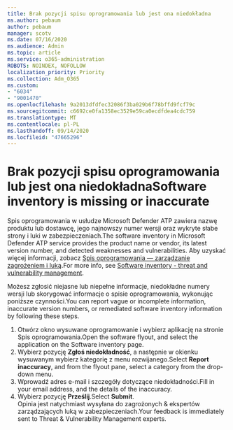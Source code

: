 ```yaml
---
title: Brak pozycji spisu oprogramowania lub jest ona niedokładna
ms.author: pebaum
author: pebaum
manager: scotv
ms.date: 07/16/2020
ms.audience: Admin
ms.topic: article
ms.service: o365-administration
ROBOTS: NOINDEX, NOFOLLOW
localization_priority: Priority
ms.collection: Adm_O365
ms.custom:
- "6034"
- "9001470"
ms.openlocfilehash: 9a2013dfdfec32086f3ba029b6f78bffd9fcf79c
ms.sourcegitcommit: c6692ce0fa1358ec3529e59ca0ecdfdea4cdc759
ms.translationtype: MT
ms.contentlocale: pl-PL
ms.lasthandoff: 09/14/2020
ms.locfileid: "47665296"
---
```

# <a name="software-inventory-is-missing-or-inaccurate"></a><span data-ttu-id="14e56-102">Brak pozycji spisu oprogramowania lub jest ona niedokładna</span><span class="sxs-lookup"><span data-stu-id="14e56-102">Software inventory is missing or inaccurate</span></span>

<span data-ttu-id="14e56-103">Spis oprogramowania w usłudze Microsoft Defender ATP zawiera nazwę produktu lub dostawcę, jego najnowszy numer wersji oraz wykryte słabe strony i luki w zabezpieczeniach.</span><span class="sxs-lookup"><span data-stu-id="14e56-103">The software inventory in Microsoft Defender ATP service provides the product name or vendor, its latest version number, and detected weaknesses and vulnerabilities.</span></span> <span data-ttu-id="14e56-104">Aby uzyskać więcej informacji, zobacz [Spis oprogramowania — zarządzanie zagrożeniem i luką](https://docs.microsoft.com/windows/security/threat-protection/microsoft-defender-atp/tvm-software-inventory).</span><span class="sxs-lookup"><span data-stu-id="14e56-104">For more info, see [Software inventory - threat and vulnerability management](https://docs.microsoft.com/windows/security/threat-protection/microsoft-defender-atp/tvm-software-inventory).</span></span>

<span data-ttu-id="14e56-105">Możesz zgłosić niejasne lub niepełne informacje, niedokładne numery wersji lub skorygować informacje o spisie oprogramowania, wykonując poniższe czynności.</span><span class="sxs-lookup"><span data-stu-id="14e56-105">You can report vague or incomplete information, inaccurate version numbers, or remediated software inventory information by following these steps.</span></span>  

1. <span data-ttu-id="14e56-106">Otwórz okno wysuwane oprogramowanie i wybierz aplikację na stronie Spis oprogramowania.</span><span class="sxs-lookup"><span data-stu-id="14e56-106">Open the software flyout, and select the application on the Software inventory page.</span></span>
2. <span data-ttu-id="14e56-107">Wybierz pozycję **Zgłoś niedokładność**, a następnie w okienku wysuwanym wybierz kategorię z menu rozwijanego.</span><span class="sxs-lookup"><span data-stu-id="14e56-107">Select **Report inaccuracy**, and from the flyout pane, select a category from the drop-down menu.</span></span>
3. <span data-ttu-id="14e56-108">Wprowadź adres e-mail i szczegóły dotyczące niedokładności.</span><span class="sxs-lookup"><span data-stu-id="14e56-108">Fill in your email address, and the details of the inaccuracy.</span></span>
4. <span data-ttu-id="14e56-109">Wybierz pozycję **Prześlij**.</span><span class="sxs-lookup"><span data-stu-id="14e56-109">Select **Submit**.</span></span></br>
    <span data-ttu-id="14e56-110">Opinia jest natychmiast wysyłana do zagrożonych & ekspertów zarządzających luką w zabezpieczeniach.</span><span class="sxs-lookup"><span data-stu-id="14e56-110">Your feedback is immediately sent to Threat & Vulnerability Management experts.</span></span>